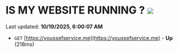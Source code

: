 # IS MY WEBSITE RUNNING ? [![](https://img.shields.io/static/v1?label=Sponsor&message=%E2%9D%A4&logo=GitHub&color=%23fe8e86)](https://github.com/sponsors/Youssef-Lehmam)

Last updated: **10/19/2025, 6:00:07 AM**

- `GET` [https://youssefservice.me](https://youssefservice.me) - **Up** (218ms)
